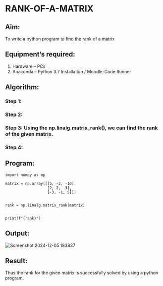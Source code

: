 # RANK-OF-A-MATRIX
## Aim:
To write a python program to find the rank of a matrix
## Equipment’s required:
1. 	Hardware – PCs
2. 	Anaconda – Python 3.7 Installation / Moodle-Code Runner
## Algorithm:
### Step 1: 
### Step 2: 
### Step 3: Using the np.linalg.matrix_rank(), we can find the rank of the given matrix.
### Step 4: 
## Program:
```
import numpy as np

matrix = np.array([[5, -3, -10],
                   [2, 2, -3],
                   [-3, -1, 5]])


rank = np.linalg.matrix_rank(matrix)


print(f"{rank}")
```

## Output:
![Screenshot 2024-12-05 183837](https://github.com/user-attachments/assets/0a971117-775d-401d-a357-f6a417396ffe)

## Result:
Thus the rank for the given matrix is successfully solved by  using a python program.

